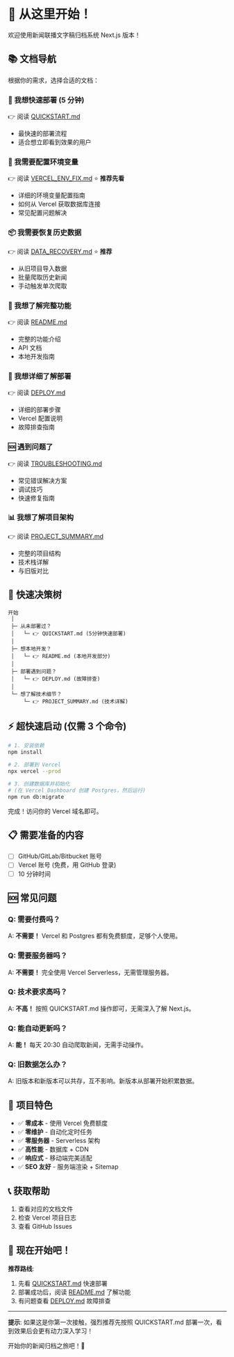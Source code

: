 # 🚀 从这里开始！

欢迎使用新闻联播文字稿归档系统 Next.js 版本！

## 📚 文档导航

根据你的需求，选择合适的文档：

### 🏃 我想快速部署 (5 分钟)
👉 阅读 [QUICKSTART.md](./QUICKSTART.md)
- 最快速的部署流程
- 适合想立即看到效果的用户

### 🔧 我需要配置环境变量
👉 阅读 [VERCEL_ENV_FIX.md](./VERCEL_ENV_FIX.md) ⭐ **推荐先看**
- 详细的环境变量配置指南
- 如何从 Vercel 获取数据库连接
- 常见配置问题解决

### 📦 我需要恢复历史数据
👉 阅读 [DATA_RECOVERY.md](./DATA_RECOVERY.md) ⭐ **推荐**
- 从旧项目导入数据
- 批量爬取历史新闻
- 手动触发单次爬取

### 📖 我想了解完整功能
👉 阅读 [README.md](./README.md)
- 完整的功能介绍
- API 文档
- 本地开发指南

### 🚀 我想详细了解部署
👉 阅读 [DEPLOY.md](./DEPLOY.md)
- 详细的部署步骤
- Vercel 配置说明
- 故障排查指南

### 🆘 遇到问题了
👉 阅读 [TROUBLESHOOTING.md](./TROUBLESHOOTING.md)
- 常见错误解决方案
- 调试技巧
- 快速修复指南

### 📊 我想了解项目架构
👉 阅读 [PROJECT_SUMMARY.md](./PROJECT_SUMMARY.md)
- 完整的项目结构
- 技术栈详解
- 与旧版对比

## 🎯 快速决策树

```
开始
 │
 ├─ 从未部署过？
 │   └─ 👉 QUICKSTART.md (5分钟快速部署)
 │
 ├─ 想本地开发？
 │   └─ 👉 README.md (本地开发部分)
 │
 ├─ 部署遇到问题？
 │   └─ 👉 DEPLOY.md (故障排查)
 │
 └─ 想了解技术细节？
     └─ 👉 PROJECT_SUMMARY.md (技术详解)
```

## ⚡ 超快速启动 (仅需 3 个命令)

```bash
# 1. 安装依赖
npm install

# 2. 部署到 Vercel
npx vercel --prod

# 3. 创建数据库并初始化
# (在 Vercel Dashboard 创建 Postgres，然后运行)
npm run db:migrate
```

完成！访问你的 Vercel 域名即可。

## 📋 需要准备的内容

- [ ] GitHub/GitLab/Bitbucket 账号
- [ ] Vercel 账号 (免费，用 GitHub 登录)
- [ ] 10 分钟时间

## 🆘 常见问题

### Q: 需要付费吗？
A: **不需要！** Vercel 和 Postgres 都有免费额度，足够个人使用。

### Q: 需要服务器吗？
A: **不需要！** 完全使用 Vercel Serverless，无需管理服务器。

### Q: 技术要求高吗？
A: **不高！** 按照 QUICKSTART.md 操作即可，无需深入了解 Next.js。

### Q: 能自动更新吗？
A: **能！** 每天 20:30 自动爬取新闻，无需手动操作。

### Q: 旧数据怎么办？
A: 旧版本和新版本可以共存，互不影响。新版本从部署开始积累数据。

## 🎁 项目特色

- ✅ **零成本** - 使用 Vercel 免费额度
- ✅ **零维护** - 自动化定时任务
- ✅ **零服务器** - Serverless 架构
- ✅ **高性能** - 数据库 + CDN
- ✅ **响应式** - 移动端完美适配
- ✅ **SEO 友好** - 服务端渲染 + Sitemap

## 📞 获取帮助

1. 查看对应的文档文件
2. 检查 Vercel 项目日志
3. 查看 GitHub Issues

## 🎉 现在开始吧！

**推荐路线**:
1. 先看 [QUICKSTART.md](./QUICKSTART.md) 快速部署
2. 部署成功后，阅读 [README.md](./README.md) 了解功能
3. 有问题查看 [DEPLOY.md](./DEPLOY.md) 故障排查

---

**提示**: 如果这是你第一次接触，强烈推荐先按照 QUICKSTART.md 部署一次，看到效果后会更有动力深入学习！

开始你的新闻归档之旅吧！🚀

